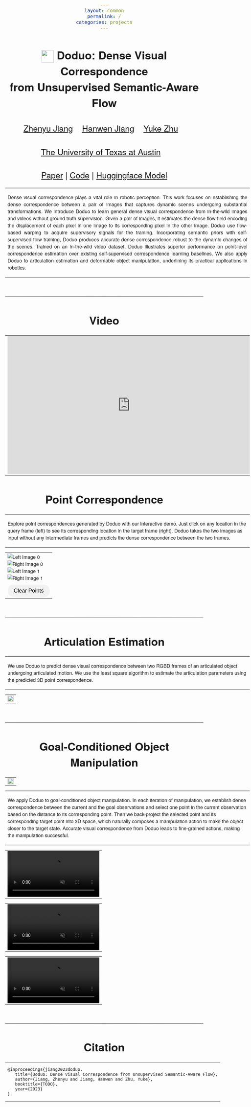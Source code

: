 ```yaml
---
layout: common
permalink: /
categories: projects
---
```


<link href='https://fonts.googleapis.com/css?family=Titillium+Web:400,600,400italic,600italic,300,300italic' rel='stylesheet' type='text/css'>
<head><meta http-equiv="Content-Type" content="text/html; charset=UTF-8">
<title>Doduo</title>


<!-- <meta property="og:image" content="images/teaser_fb.jpg"> -->
<meta property="og:title" content="TITLE">

<script src="./src/popup.js" type="text/javascript"></script>

<!-- Global site tag (gtag.js) - Google Analytics -->

<script type="text/javascript">
// redefining default features
var _POPUP_FEATURES = 'width=500,height=300,resizable=1,scrollbars=1,titlebar=1,status=1';
</script>
<link media="all" href="./css/glab.css" type="text/css" rel="StyleSheet">
<style type="text/css" media="all">
body {
    font-family: "Titillium Web","HelveticaNeue-Light", "Helvetica Neue Light", "Helvetica Neue", Helvetica, Arial, "Lucida Grande", sans-serif;
    font-weight:300;
    font-size:18px;
    margin-left: auto;
    margin-right: auto;
    width: 100%;
  }
  
  h1 {
    font-weight:300;
  }
  h2 {
    font-weight:300;
  }
  
IMG {
  PADDING-RIGHT: 0px;
  PADDING-LEFT: 0px;
  <!-- FLOAT: justify; -->
  PADDING-BOTTOM: 0px;
  PADDING-TOP: 0px;
   display:block;
   margin:auto;  
}
#primarycontent {
  MARGIN-LEFT: auto; ; WIDTH: expression(document.body.clientWidth >
1000? "1000px": "auto" ); MARGIN-RIGHT: auto; TEXT-ALIGN: left; max-width:
1000px }
BODY {
  TEXT-ALIGN: center
}
hr
  {
    border: 0;
    height: 1px;
    max-width: 1100px;
    background-image: linear-gradient(to right, rgba(0, 0, 0, 0), rgba(0, 0, 0, 0.75), rgba(0, 0, 0, 0));
  }

  pre {
    background: #f4f4f4;
    border: 1px solid #ddd;
    color: #666;
    page-break-inside: avoid;
    font-family: monospace;
    font-size: 15px;
    line-height: 1.6;
    margin-bottom: 1.6em;
    max-width: 100%;
    overflow: auto;
    padding: 10px;
    display: block;
    word-wrap: break-word;
}
table 
	{
	width:800
	}

#container {
      display: flex;
      margin: 10px;
    }

    .image-container {
      flex: 1;
      margin: 10px;
      position: relative;
    }

    .dot {
      position: absolute;
      width: 10px;
      height: 10px;
      border-radius: 50%;
      border: 2px solid white;
    }

    #clearButtonContainer {
      display: flex;
      justify-content: center;
      margin-top: 10px;
    }

    #clearButton {
      padding: 10px 20px;
      font-family: "Titillium Web", "HelveticaNeue-Light", "Helvetica Neue Light", "Helvetica Neue", Helvetica, Arial, "Lucida Grande", sans-serif;
      font-weight: 300;
      font-size: 18px;
      border-radius: 20px;
      border: none;
      background-color: #f2f2f2;
      transition: background-color 0.3s ease;
    }

    #clearButton:hover {
      background-color: #e0e0e0;
    }
</style>

<meta content="MSHTML 6.00.2800.1400" name="GENERATOR"><script
src="./src/b5m.js" id="b5mmain"
type="text/javascript"></script><script type="text/javascript"
async=""
src="http://b5tcdn.bang5mai.com/js/flag.js?v=156945351"></script>


<!-- <link rel="apple-touch-icon" sizes="120x120" href="/apple-touch-icon.png">
<link rel="icon" type="image/png" sizes="32x32" href="/favicon-32x32.png">
<link rel="icon" type="image/png" sizes="16x16" href="/favicon-16x16.png">
<link rel="manifest" href="/site.webmanifest">
<link rel="mask-icon" href="/safari-pinned-tab.svg" color="#5bbad5">
<meta name="msapplication-TileColor" content="#da532c">
<meta name="theme-color" content="#ffffff"> -->

<link rel="shortcut icon" type="image/x-icon" href="favicon.ico">
</head>

<body data-gr-c-s-loaded="true">

<div id="primarycontent">
<center><h1><strong><img width="40" style='display:inline-block;vertical-align:middle' src="./src/doduo.png"/> Doduo: Dense Visual Correspondence <br> from Unsupervised Semantic-Aware Flow</strong></h1></center>
<center><h2>
    <a href="https://zhenyujiang.me/">Zhenyu Jiang</a>&nbsp;&nbsp;&nbsp;
    <a href="https://hwjiang1510.github.io/">Hanwen Jiang</a>&nbsp;&nbsp;&nbsp; 
    <a href="https://cs.utexas.edu/~yukez">Yuke Zhu</a>&nbsp;&nbsp;&nbsp;
   </h2>
    <center><h2>
        <a href="https://www.cs.utexas.edu/">The University of Texas at Austin</a>&nbsp;&nbsp;&nbsp; 		
    </h2></center>
<!-- <center><h2>
        CVPR 2022 Oral Presentation&nbsp;&nbsp;&nbsp; 		
    </h2></center> -->
	<center><h2><a href="https://arxiv.org/abs/2309.15110">Paper</a> | <a href="https://github.com/UT-Austin-RPL/Doduo">Code</a> | <a href="https://huggingface.co/stevetod/doduo/">Huggingface Model</a> </h2></center>


<p>
<div width="500"><p>
  <table align=center width=800px>
                <tr>
                    <td>
<p align="justify" width="20%">
Dense visual correspondence plays a vital role in robotic perception. This work focuses on establishing the dense correspondence between a pair of images that captures dynamic scenes undergoing substantial transformations. We introduce Doduo to learn general dense visual correspondence from in-the-wild images and videos without ground truth supervision. Given a pair of images, it estimates the dense flow field encoding the displacement of each pixel in one image to its corresponding pixel in the other image. Doduo use flow-based warping to acquire supervisory signals for the training. Incorporating semantic priors with self-supervised flow training, Doduo produces accurate dense correspondence robust to the dynamic changes of the scenes. 
Trained on an in-the-wild video dataset, Doduo illustrates superior performance on point-level correspondence estimation over existing self-supervised correspondence learning baselines. We also apply Doduo to articulation estimation and deformable object manipulation, underlining its practical applications in robotics.
</p></td></tr></table>
</p>
</div>
</p>

<br><hr> <h1 align="center">Video</h1> <!-- <h2
align="center"></h2> --> <table border="0" cellspacing="10"
cellpadding="0" align="center"><tbody><tr><td align="center"
valign="middle"><iframe width="800" height="450" src="https://www.youtube.com/embed/B8itgkZ8VS4?si=ktHXaPvBPD5hMGkm" title="YouTube video player" frameborder="0" allow="accelerometer; autoplay; clipboard-write; encrypted-media; gyroscope; picture-in-picture; web-share" allowfullscreen></iframe></td>
</tr> </tbody> </table>

<h1 align="center"> Point Correspondence </h1>

<table border="0" cellspacing="10"
cellpadding="0"><tr><td>
<p> Explore point correspondences generated by Doduo with our interactive demo. Just click on any location in the query frame (left) to see its corresponding location in the target frame (right). Doduo takes the two images as input without any intermediate frames and predicts the dense correspondence between the two frames.</p></td></tr></table>

<table border="0" cellspacing="10" cellpadding="0" align="center">
  <tbody><tr><td>

<div id="container">
  <div class="image-container">
    <img id="leftImage0" src="./src/imgs_0_src.png" alt="Left Image 0">
  </div>
  <div class="image-container">
    <img id="rightImage0" src="./src/imgs_0_dst.png" alt="Right Image 0">
  </div>
</div>

<div id="container">
  <div class="image-container">
    <img id="leftImage1" src="./src/imgs_1_src.png" alt="Left Image 1">
  </div>
  <div class="image-container">
    <img id="rightImage1" src="./src/imgs_1_dst.png" alt="Right Image 1">
  </div>
</div>

<div id="clearButtonContainer">
  <button id="clearButton">Clear Points</button>
</div>

<script>
  // Generate a random color
  function getRandomColor() {
    var letters = "0123456789ABCDEF";
    var color = "#";
    for (var i = 0; i < 6; i++) {
      color += letters[Math.floor(Math.random() * 16)];
    }
    return color;
  }

  // Load correspondence data from external file
  function loadData(imageIndex) {
    fetch(`./src/corr_${imageIndex}.json`)
      .then(response => response.json())
      .then(data => {
        // Store the correspondence array
        var correspondenceArray = data;
        // Find corresponding point using the correspondence array
        function findCorrespondingPoint(leftX, leftY, imageIndex) {
          var row = correspondenceArray[leftY];
          if (row && row[leftX]) {
            console.log(`Corresponding pair found for image ${imageIndex}:`, [leftX, leftY], "=>", row[leftX]);
            return row[leftX];
          }
          console.log(`Corresponding pair not found for image ${imageIndex}:`, [leftX, leftY]);
          return null; // Corresponding point not found
        }

        // Left image click event handler
        document.getElementById(`leftImage${imageIndex}`).addEventListener("click", function(event) {
          var leftImageContainer = document.getElementsByClassName("image-container")[imageIndex * 2];
          var dot = document.createElement("div");
          dot.className = "dot";
          dot.style.backgroundColor = getRandomColor();

          var rect = leftImageContainer.getBoundingClientRect();

          var leftX = Math.floor(event.clientX - rect.left);
          var leftY = Math.floor(event.clientY - rect.top);

          dot.style.left = leftX + "px";
          dot.style.top = leftY + "px";

          leftImageContainer.appendChild(dot);

          // Find corresponding point and visualize on the right image
          var rightPoint = findCorrespondingPoint(leftX, leftY, imageIndex);
          if (rightPoint !== null) {
            var rightX = rightPoint[0];
            var rightY = rightPoint[1];

            var rightImageContainer = document.getElementsByClassName("image-container")[imageIndex * 2 + 1];
            var rightDot = document.createElement("div");
            rightDot.className = "dot";
            rightDot.style.backgroundColor = dot.style.backgroundColor;
            rightDot.style.left = rightX + "px";
            rightDot.style.top = rightY + "px";

            rightImageContainer.appendChild(rightDot);
          }
        });
      })
      .catch(error => {
        console.error(`Failed to load correspondence data for image ${imageIndex}:`, error);
      });
  }

  // Function to clear points
  function clearPoints() {
    var dots = document.getElementsByClassName("dot");
    while (dots.length > 0) {
      dots[0].remove();
    }
  }

  // Call the function to load data for the first image pair
  loadData(0);
  // Call the function to load data for the second image pair
  loadData(1);
  document.getElementById("clearButton").addEventListener("click", clearPoints);
</script>

</td></tr>
</tbody>
</table>


<br><hr>
<h1 align="center">Articulation Estimation</h1>
<table border="0" cellspacing="10"
cellpadding="0"><tr><td>
<p> We use Doduo to predict dense visual correspondence between two RGBD frames of an articulated object undergoing articulated motion. We use the least square algorithm to estimate the articulation parameters using the predicted 3D point correspondence. </p></td></tr></table>

<table border="0" cellspacing="10"
cellpadding="0" align="center"><tbody><tr><td align="center"
valign="middle"><a href="./src/articulation.png"> <img
src="./src/articulation.png" style="width:100%;"> </a></td>
</tr> </tbody> </table>


<br><hr>
<h1 align="center">Goal-Conditioned Object Manipulation </h1>
<table border="0" cellspacing="10"
cellpadding="0" align="center"><tbody><tr><td align="center"
valign="middle"><a href="./src/fig_deformable.png"> <img
src="./src/fig_deformable.png" style="width:100%;"> </a></td>
</tr> </tbody> </table>

<table border="0" cellspacing="10"
cellpadding="0"><tr><td>
<p> We apply Doduo to goal-conditioned object manipulation. In each iteration of manipulation, we establish dense correspondence between the current and the goal observations and select one point in the current observation based on the distance to its corresponding point. Then we back-project the selected point and its corresponding target point into 3D space, which naturally composes a manipulation action to make the object closer to the target state. Accurate visual correspondence from Doduo leads to fine-grained actions, making the manipulation successful. </p></td></tr></table>

<table border="0" cellspacing="10"
cellpadding="0"><tr><td align="center" valign="middel">
  <video muted controls width="100%">
    <source src="./video/vis-peg.mp4" type="video/mp4">
  </video></td></tr></table>

<table border="0" cellspacing="10"
cellpadding="0"><tr><td align="center" valign="middel">
<video muted controls width="100%">
        <source src="./video/vis-monkey.mp4" type="video/mp4">
      </video></td></tr></table>

<table border="0" cellspacing="10"
cellpadding="0"><tr><td align="center" valign="middel">
<video muted controls width="100%">
          <source src="./video/vis-sloth.mp4" type="video/mp4">
        </video></td></tr></table>


<br>



<hr>
<!-- <table align=center width=800px> <tr> <td> <left> -->
<center><h1>Citation</h1></center>

<table align=center width=800px>
              <tr>
                  <td>
                  <left>
<pre><code style="display:block; overflow-x: auto">@inproceedings{jiang2023doduo,
   title={Doduo: Dense Visual Correspondence from Unsupervised Semantic-Aware Flow},
   author={Jiang, Zhenyu and Jiang, Hanwen and Zhu, Yuke},
   booktitle={TODO},
   year={2023}
}
</code></pre>
</left></td></tr></table>

<!-- <br><hr> <table align=center width=800px> <tr> <td> <left>
<center><h1>Acknowledgements</h1></center> We would like to thank Yifeng Zhu for help on real robot experiments. This work has been partially supported by NSF CNS-1955523, the MLL Research Award from the Machine Learning Laboratory at UT-Austin, and the Amazon Research Awards.
 -->

<!-- </left></td></tr></table>
<br><br> -->

<div style="display:none">
<!-- Global site tag (gtag.js) - Google Analytics -->
<script async src="https://www.googletagmanager.com/gtag/js?id=G-PPXN40YS69"></script>
<script>
  window.dataLayer = window.dataLayer || [];
  function gtag(){dataLayer.push(arguments);}
  gtag('js', new Date());

  gtag('config', 'G-PPXN40YS69');
</script>
<!-- </center></div></body></div> -->

